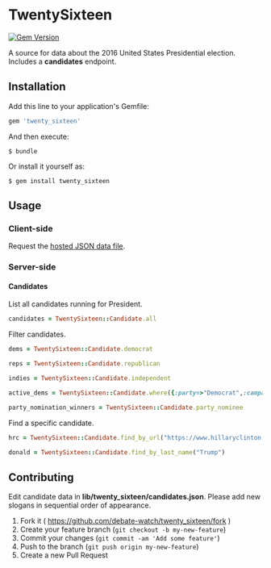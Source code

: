 # TwentySixteen

[![Gem Version](https://badge.fury.io/rb/twenty_sixteen.svg)](http://badge.fury.io/rb/twenty_sixteen)

A source for data about the 2016 United States Presidential election. Includes a **candidates** endpoint.

## Installation

Add this line to your application's Gemfile:

```ruby
gem 'twenty_sixteen'
```

And then execute:

    $ bundle

Or install it yourself as:

    $ gem install twenty_sixteen

## Usage

### Client-side

Request the [hosted JSON data file](https://raw.githubusercontent.com/debate-watch/twenty_sixteen/master/lib/twenty_sixteen/candidates.json).

### Server-side

#### Candidates

List all candidates running for President.

```` rb
candidates = TwentySixteen::Candidate.all
````

Filter candidates.

```` rb
dems = TwentySixteen::Candidate.democrat

reps = TwentySixteen::Candidate.republican

indies = TwentySixteen::Candidate.independent

active_dems = TwentySixteen::Candidate.where({:party=>"Democrat",:campaign_status=>"active"}

party_nomination_winners = TwentySixteen::Candidate.party_nominee
````

Find a specific candidate.

```` rb
hrc = TwentySixteen::Candidate.find_by_url("https://www.hillaryclinton.com/")

donald = TwentySixteen::Candidate.find_by_last_name("Trump")
````

## Contributing

Edit candidate data in **lib/twenty_sixteen/candidates.json**. Please add new slogans in sequential order of appearance.

1. Fork it ( https://github.com/debate-watch/twenty_sixteen/fork )
2. Create your feature branch (`git checkout -b my-new-feature`)
3. Commit your changes (`git commit -am 'Add some feature'`)
4. Push to the branch (`git push origin my-new-feature`)
5. Create a new Pull Request
